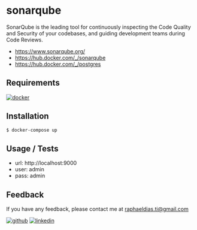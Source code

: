 # sonarqube

SonarQube is the leading tool for continuously inspecting the Code Quality and Security of your codebases, and guiding development teams during Code Reviews.

- https://www.sonarqube.org/
- https://hub.docker.com/_/sonarqube
- https://hub.docker.com/_/postgres

## Requirements

[![docker](https://img.shields.io/badge/Docker-2CA5E0?style=for-the-badge&logo=docker&logoColor=white)](https://www.docker.com/)

## Installation

```bash
$ docker-compose up
```

## Usage / Tests

- url: http://localhost:9000
- user: admin
- pass: admin

## Feedback

If you have any feedback, please contact me at raphaeldias.ti@gmail.com

[![github](https://img.shields.io/badge/GitHub-100000?style=for-the-badge&logo=github&logoColor=white)](https://github.com/raphaelbh)
[![linkedin](https://img.shields.io/badge/LinkedIn-0077B5?style=for-the-badge&logo=linkedin&logoColor=white)](https://www.linkedin.com/in/raphaelbh/)